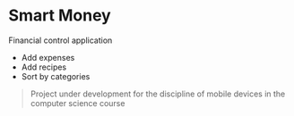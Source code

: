 <h1>Smart Money</h1>

Financial control application

* Add expenses
* Add recipes
* Sort by categories


> Project under development for the discipline of mobile devices in the computer science course
